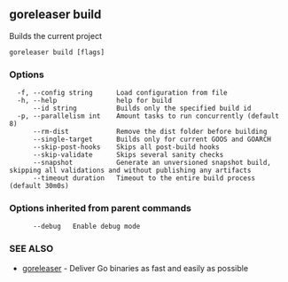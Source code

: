 ## goreleaser build

Builds the current project

```
goreleaser build [flags]
```

### Options

```
  -f, --config string      Load configuration from file
  -h, --help               help for build
      --id string          Builds only the specified build id
  -p, --parallelism int    Amount tasks to run concurrently (default 8)
      --rm-dist            Remove the dist folder before building
      --single-target      Builds only for current GOOS and GOARCH
      --skip-post-hooks    Skips all post-build hooks
      --skip-validate      Skips several sanity checks
      --snapshot           Generate an unversioned snapshot build, skipping all validations and without publishing any artifacts
      --timeout duration   Timeout to the entire build process (default 30m0s)
```

### Options inherited from parent commands

```
      --debug   Enable debug mode
```

### SEE ALSO

* [goreleaser](goreleaser.md)	 - Deliver Go binaries as fast and easily as possible

